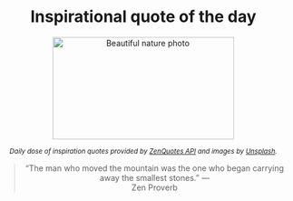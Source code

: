 
<div align="center">

# Inspirational quote of the day

<img src="./data/photo.jpeg" alt="Beautiful nature photo" width="320" height="180">

<sub><i>Daily dose of inspiration quotes provided by [ZenQuotes API](https://zenquotes.io/) and images by [Unsplash](https://unsplash.com/).</i></sub>


<blockquote>&ldquo;The man who moved the mountain was the one who began carrying away the smallest stones.&rdquo; &mdash; <footer>Zen Proverb</footer></blockquote>

</div>
